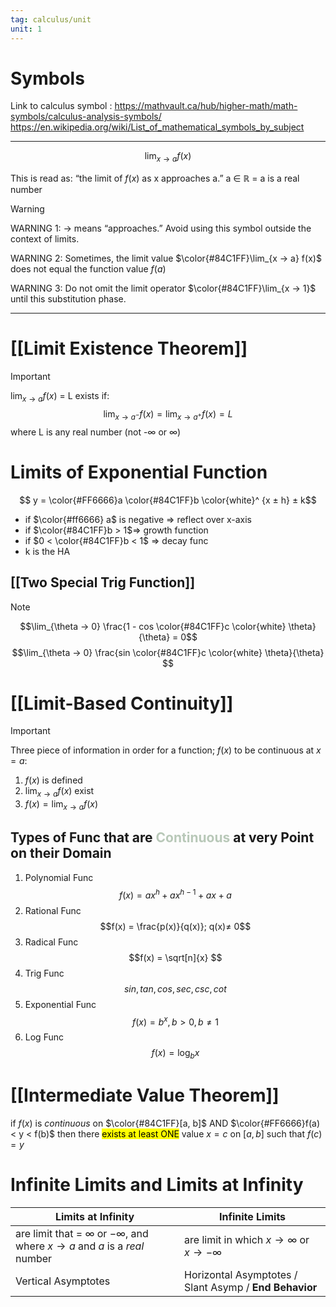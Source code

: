 ```yaml
---
tag: calculus/unit
unit: 1
---
```


# Symbols
 
 Link to calculus symbol :
  https://mathvault.ca/hub/higher-math/math-symbols/calculus-analysis-symbols/
  https://en.wikipedia.org/wiki/List_of_mathematical_symbols_by_subject



___

$$\lim_{x → a} f(x)$$

This is read as: “the limit of $f(x)$ as x approaches a.”
a ∈ ℝ = a is a real number 
 

> [!warning]
> WARNING 1: → means “approaches.” Avoid using this symbol outside the context of limits.
> 
> WARNING 2: Sometimes, the limit value $\color{#84C1FF}\lim_{x → a} f(x)$ does not equal the function value $f(a)$
> 
> WARNING 3: Do not omit the limit operator $\color{#84C1FF}\lim_{x → 1}$  until this substitution phase.

___

# [[Limit Existence Theorem]]

> [!Important]
> $\lim_{x → a} f(x)$ = L exists if:
> $$\lim_{x → a^-} f(x) = \lim_{x → a^+} f(x) = L$$
> where L is any real number (not -∞ or ∞) 

# Limits of Exponential Function

$$ y = \color{#FF6666}a \color{#84C1FF}b \color{white}^ {x ± h} ± k$$ 
- if $\color{#ff6666} a$ is negative ⇒ reflect over x-axis
- if $\color{#84C1FF}b > 1$⇒ growth function
- if $0 < \color{#84C1FF}b < 1$ ⇒ decay func
- k is the HA

## [[Two Special Trig Function]]

> [!NOTE]
> 
> $$\lim_{\theta → 0} \frac{1 - cos \color{#84C1FF}c \color{white} \theta}{\theta} = 0$$
> $$\lim_{\theta → 0} \frac{sin \color{#84C1FF}c \color{white} \theta}{\theta} $$


# [[Limit-Based Continuity]]

> [!Important]
> 
> Three piece of information in order for a function; $f(x)$ to be continuous at $x = a$: 
> 1. $f(x)$ is defined
> 2. $\lim_{x → a} f(x)$ exist
> 3.  $f(x) = \lim_{x → a} f(x)$
> 


## Types of Func that are <font color= #B8C8B8 >Continuous</font> at very Point on their Domain


1. Polynomial Func    $$f(x) = ax^{h}+ ax^{h-1} + ax + a$$
2. Rational Func  $$f(x) = \frac{p(x)}{q(x)}; q(x)≠ 0$$
3. Radical Func $$f(x) = \sqrt[n]{x} $$
4. Trig Func $$sin, tan, cos, sec, csc, cot$$
5. Exponential Func $$f(x) = b^{x}, b > 0, b ≠ 1$$
6. Log Func $$f(x) = \log_{b}x$$

# [[Intermediate Value Theorem]]

if $f(x)$ is *continuous* on $\color{#84C1FF}[a, b]$ AND $\color{#FF6666}f(a) < y < f(b)$ then there <mark class="hltr-light-purple">exists at least ONE</mark> value $x = c$ on $[a ,b]$ such that $f(c) = y$


# Infinite Limits and Limits at Infinity

| Limits at Infinity                                                         | Infinite Limits                        |
| -------------------------------------------------------------------------- | -------------------------------------- |
| are limit that = $∞$ or $-∞$, and where $x → a$ and $a$ is a *real* number | are limit in which $x → ∞$ or $x → -∞$ |
| Vertical Asymptotes| Horizontal Asymptotes / Slant Asymp / **End Behavior**   |
